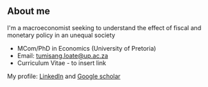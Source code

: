 ## About me

I'm a macroeconomist seeking to understand the effect of fiscal and monetary policy in an unequal society

- MCom/PhD in Economics (University of Pretoria)
- Email: tumisang.loate@up.ac.za
- Curriculum Vitae - to insert link

My profile: [LinkedIn](www.linkedin.com/in/tumisang-loate-ntsoko-4124b721) and [Google scholar](https://scholar.google.com/citations?user=X5Lx0N4AAAAJ&hl=en)
